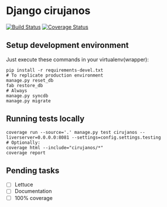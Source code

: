 # Django cirujanos #

[![Build Status](https://travis-ci.org/dsaenztagarro/django-cirujanos.svg?branch=master)](https://travis-ci.org/dsaenztagarro/django-cirujanos)
[![Coverage Status](https://coveralls.io/repos/dsaenztagarro/django-cirujanos/badge.png?branch=master)](https://coveralls.io/r/dsaenztagarro/django-cirujanos?branch=master)

## Setup development environment ##

Just execute these commands in your virtualenv(wrapper):

```shell
pip install -r requirements-devel.txt
# To replicate production environment
manage.py reset_db
fab restore_db
# Always
manage.py syncdb
manage.py migrate
```

## Running tests locally ##

```
coverage run --source='.' manage.py test cirujanos --liverserver=0.0.0.0:8081 --settings=config.settings.testing
# Optionally:
coverage html --include="cirujanos/*"
coverage report
```

## Pending tasks

- [ ] Lettuce
- [ ] Documentation
- [ ] 100% coverage
